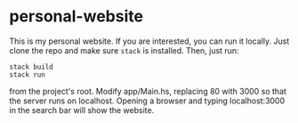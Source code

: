 # personal-website

This is my personal website. If you are interested, you can run it locally.
Just clone the repo and make sure `stack` is installed. Then, just run:

```
stack build
stack run
```

from the project's root. Modify app/Main.hs, replacing 80 with 3000 so
that the server runs on localhost. Opening a browser and typing localhost:3000
in the search bar will show the website.
